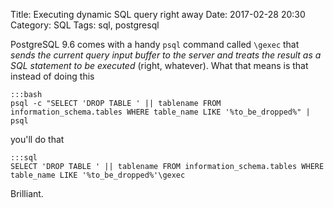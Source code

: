 Title: Executing dynamic SQL query right away
Date: 2017-02-28 20:30
Category: SQL
Tags: sql, postgresql

PostgreSQL 9.6 comes with a handy `psql` command called `\gexec` that *sends the current query input buffer to the server and treats the result as a SQL statement to be executed* (right, whatever). What that means is that instead of doing this

    :::bash
    psql -c "SELECT 'DROP TABLE ' || tablename FROM information_schema.tables WHERE table_name LIKE '%to_be_dropped%" | psql

you'll do that

    :::sql
    SELECT 'DROP TABLE ' || tablename FROM information_schema.tables WHERE table_name LIKE '%to_be_dropped%'\gexec

Brilliant.
